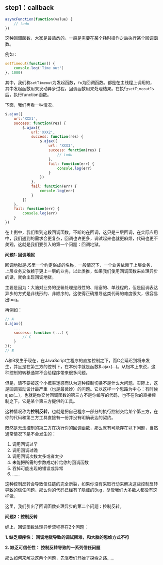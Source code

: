## step1：callback

```js
asyncFunction(function(value) {
    // todo
})
```

这种回调函数，大家是最熟悉的。一般是需要在某个耗时操作之后执行某个回调函数。

例如：

```js
setTimeout(function() {
    console.log('Time out')
}, 1000)
```

其中，我们称`setTimeout`为发起函数，`fn`为回调函数。都是在主线程上调用的，其中发起函数用来发动异步过程，回调函数用来处理结果。在执行`setTimeout`1s后，执行function函数。

下面，我们再看一种情况。

```js
$.ajax({
    url:'XXX1',
    success: function(res) {
        $.ajax({
            url:'XXX2',
            success: function(res) {
                $.ajax({
                    url: 'XXX3',
                    success: function(res) {
                        // todo
                    },
                    fail: function(err) {
                        console.log(err)
                    }
                })
            },
            fail: function(err) {
                console.log(err)
            }
        }) 
    },
    fail: function(err) {
    	console.log(err)
	}
})
```

在上例中，我们看到这段回调函数，不断的在回调，这只是三层回调，在实际应用中，我们遇到的需求会更复杂，回调也许更多，调试起来也就更麻烦，代码也更不美观，这就是我们要引入的第一个问题：回调地狱。

**问题1: 回调地狱**

回调地狱是JS里一个约定俗成的名称，一般情况下，一个业务依赖于上层业务，上层业务又依赖于更上一层的业务，以此类推，如果我们使用回调函数来处理异步的话，就会出现回调地狱。

主要是因为：大脑对业务的逻辑处理是线性的、阻塞的、单线程的，但是回调表达异步的方式是非线形的、非顺序的，这使得正确推导这类代码的难度很大，很容易出bug。

再例如：

```js
// A
$.ajax({
    ...
    success: function (...) {
        // C
    }
});
// B
```

A和B发生于现在，在JavaScript主程序的直接控制之下，而C会延迟到将来发生，并且是在第三方的控制下，在本例中就是函数$.ajax(...)。从根本上来说，这种控制的转移通常不会给程序带来很多问题。

但是，请不要被这个小概率迷惑而认为这种控制切换不是什么大问题。实际上，这是回调驱动设计最严重（也是最微妙）的问题。它以这样一个思路为中心：有时候ajax(...)，也就是你交付回调函数的第三方不是你编写的代码，也不在你的直接控制之下，它是某个第三方提供的工具。

这种情况称为**控制反转**，也就是把自己程序一部分的执行控制交给某个第三方，在你的代码和第三方工具直接有一份并没有明确表达的契约。

既然是无法控制的第三方在执行你的回调函数，那么就有可能存在以下问题，当然通常情况下是不会发生的：

1. 调用回调过早
2. 调用回调过晚
3. 调用回调次数太多或者太少
4. 未能把所需的参数成功传给你的回调函数
5. 吞掉可能出现的错误或异常
6. ......

这种控制反转会导致信任链的完全断裂，如果你没有采取行动来解决这些控制反转导致的信任问题，那么你的代码已经有了隐藏的Bug，尽管我们大多数人都没有这样做。

这里，我们引出了回调函数处理异步的第二个问题：控制反转。

**问题2：控制反转**

综上，回调函数处理异步流程存在2个问题：

**1. 缺乏顺序性： 回调地狱导致的调试困难，和大脑的思维方式不符**

**2. 缺乏可信任性： 控制反转导致的一系列信任问题**

那么如何来解决这两个问题，先驱者们开始了探索之路......